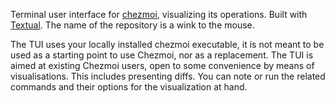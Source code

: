 Terminal user interface for [chezmoi](https://github.com/twpayne/chezmoi), visualizing its operations. Built with [Textual](https://github.com/Textualize/textual). The name of the repository is a wink to the mouse.

The TUI uses your locally installed chezmoi executable, it is not meant to be used as a starting point to use Chezmoi, nor as a replacement. The TUI is aimed at existing Chezmoi users, open to some convenience by means of visualisations. This includes presenting diffs.  You can note or run the related commands and their options for the visualization at hand.
